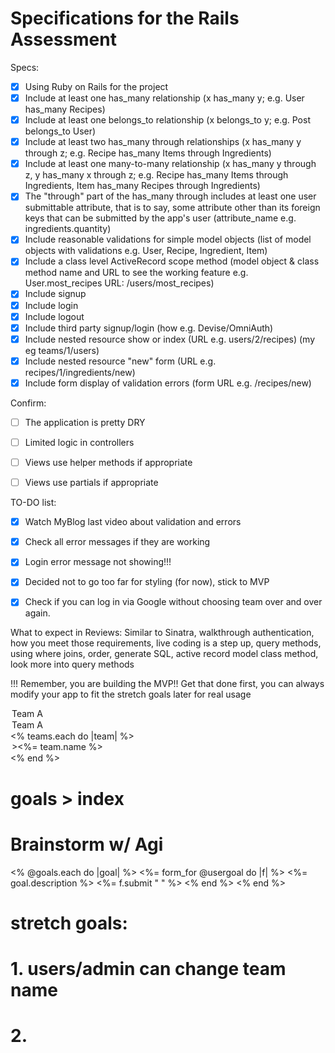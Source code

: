 # Specifications for the Rails Assessment

Specs:
- [x] Using Ruby on Rails for the project
- [x] Include at least one has_many relationship (x has_many y; e.g. User has_many Recipes) 
- [x] Include at least one belongs_to relationship (x belongs_to y; e.g. Post belongs_to User)
- [x] Include at least two has_many through relationships (x has_many y through z; e.g. Recipe has_many Items through Ingredients)
- [x] Include at least one many-to-many relationship (x has_many y through z, y has_many x through z; e.g. Recipe has_many Items through Ingredients, Item has_many Recipes through Ingredients)
- [x] The "through" part of the has_many through includes at least one user submittable attribute, that is to say, some attribute other than its foreign keys that can be submitted by the app's user (attribute_name e.g. ingredients.quantity)
- [x] Include reasonable validations for simple model objects (list of model objects with validations e.g. User, Recipe, Ingredient, Item)
- [x] Include a class level ActiveRecord scope method (model object & class method name and URL to see the working feature e.g. User.most_recipes URL: /users/most_recipes)
- [x] Include signup
- [x] Include login
- [x] Include logout
- [x] Include third party signup/login (how e.g. Devise/OmniAuth)
- [x] Include nested resource show or index (URL e.g. users/2/recipes) (my eg teams/1/users)
- [x] Include nested resource "new" form (URL e.g. recipes/1/ingredients/new)
- [x] Include form display of validation errors (form URL e.g. /recipes/new)

Confirm:
- [ ] The application is pretty DRY
- [ ] Limited logic in controllers
- [ ] Views use helper methods if appropriate
- [ ] Views use partials if appropriate


TO-DO list:
- [x] Watch MyBlog last video about validation and errors
- [x] Check all error messages if they are working
- [x] Login error message not showing!!!
- [x] Decided not to go too far for styling (for now), stick to MVP
- [x] Check if you can log in via Google without choosing team over and over again.


What to expect in Reviews:
Similar to Sinatra, walkthrough authentication, how you meet those requirements, live coding is a step up, query methods, using where joins, order, generate SQL, active record model class method, look more into query methods


!!! Remember, you are building the MVP!! Get that done first, you can always modify your app to fit the stretch goals later for real usage


<option value="<%= @user.team_id %>">Team A</option>

<option value="1">Team A</option>
<% teams.each do |team| %>
   <option value=<%= team.id %>><%= team.name %></option>
<% end %>


# goals > index
# Brainstorm w/ Agi
<% @goals.each do |goal| %>
    <%= form_for @usergoal do |f| %>
        <%= goal.description %>
        <%= f.submit " " %>
    <% end %>
<% end %>



# stretch goals:
# 1. users/admin can change team name
# 2. 
